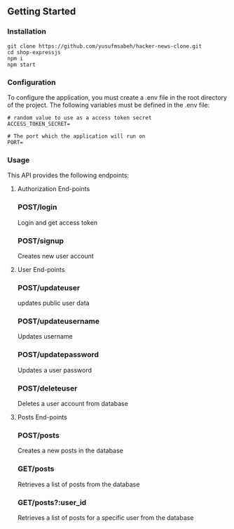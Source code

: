 ## Getting Started

### Installation

```
git clone https://github.com/yusufmsabeh/hacker-news-clone.git
cd shop-expressjs
npm i
npm start
```

### Configuration

To configure the application, you must create a .env file in the root directory of the project. The following variables must be defined in the .env file:

```
# random value to use as a access token secret
ACCESS_TOKEN_SECRET=

# The port which the application will run on
PORT=
```

### Usage

This API provides the following endpoints:

1. Authorization End-points

   ### POST/login

   Login and get access token

   ### POST/signup

   Creates new user account

2. User End-points

   ### POST/updateuser

   updates public user data

   ### POST/updateusername

   Updates username

   ### POST/updatepassword

   Updates a user password

   ### POST/deleteuser

   Deletes a user account from database

3. Posts End-points

   ### POST/posts

   Creates a new posts in the database

   ### GET/posts

   Retrieves a list of posts from the database

   ### GET/posts?:user_id

   Retrieves a list of posts for a specific user from the database
